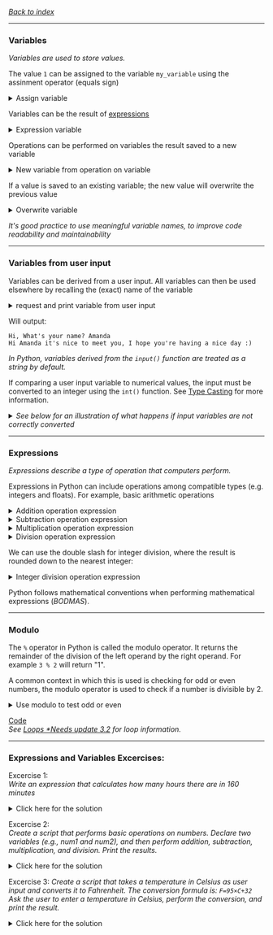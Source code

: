 *[Back to index](</readme.md>)*
___
### Variables
*Variables are used to store values.*  

The value `1` can be assigned to the variable `my_variable` using the assinment operator (equals sign)
<details><summary>Assign variable</summary>

```py
my_variable = 1
```
</details><p></p>

Variables can be the result of [expressions](#expressions)
<details><summary>Expression variable</summary>

```py
my_variable = 43 + 60 + 16 + 41
```
</details><p></p>

Operations can be performed on variables the result saved to a new variable
<details><summary>New variable from operation on variable</summary>

```py
# Use another variable to store the result of the operation between variable and value 
y = x / 60
```
</details><p></p>

If a value is saved to an existing variable; the new value will overwrite the previous value
  <details><summary>Overwrite variable</summary>
```py
my_variable = my_variable / 60
print(my_variable)
```
</details><p></p>

*It's good practice to use meaningful variable names, to improve code readability and maintainability*

___
### Variables from user input
Variables can be derived from a user input. All variables can then be used elsewhere by recalling the (exact) name of the variable
<details><summary>request and print variable from user input</summary>

```python
# Request User input
name = input("Hi, What's your name? ")

# Recall the variable
print ("Hi",name,"it's nice to meet you, I hope you're having a nice day :)")
```
[Code](<../XXCode Snips/1.3.1 Variables from user input.py>)
</details><p></p>

Will output:  
```
Hi, What's your name? Amanda
Hi Amanda it's nice to meet you, I hope you're having a nice day :)
```

*In Python, variables derived from the `input()` function are treated as a string by default.*  

If comparing a user input variable to numerical values, the input must be converted to an integer using the `int()` function. See [Type Casting](1.2%20Types.md#advanced-type-casting) for more information.  
 
<details><summary><i>See below for an illustration of what happens if input variables are not correctly converted</i></summary>

Script to return an answer depending on a user's input:  

**Incorrect:**
```python
age = input("Enter your age: ")

# Check age range
if age < 18:
    print("You are a minor.")
elif 18 <= age <= 65:
    print("You are an adult.")
else:
    print("You are a senior citizen.")
```
In this case, age is a string. When attempting to compare it with integers using  the `<=` operator, Python throws an error.

To fix this, `age` must be coverted to an integer:  
**Correct**  
```python
# Request user input and onvert to integer
age = int(input("Enter your age: "))

# Check age range
if age < 18:
    print("You are a minor.")
elif 18 <= age <= 65:
    print("You are an adult.")
else:
    print("You are a senior citizen.")
```

This ensures that age is treated as an integer, allowing numerical comparisons without raising a `TypeError`.  
[Code](<../XXCode Snips/1.3.2 Type Casting User Input.py>)
</details>

___
### Expressions  
*Expressions describe a type of operation that computers perform.*  

Expressions in Python can include operations among compatible types (e.g. integers and floats). For example, basic arithmetic operations  
<details><summary>Addition operation expression</summary>

`43 + 60 + 16 + 41`  
</details>

<details><summary>Subtraction operation expression</summary>
 
`50 - 60`  
</details>

<details><summary>Multiplication operation expression</summary>

`5 * 5`  
</details>

<details><summary>Division operation expression</summary>

`25 / 5`  
</details><p></p>

We can use the double slash for integer division, where the result is rounded down to the nearest integer:  
<details><summary>Integer division operation expression</summary>

`25 // 4`  
</details><p></p>

Python follows mathematical conventions when performing mathematical expressions (*BODMAS*).  

___
### Modulo  
The `%` operator in Python is called the modulo operator. It returns the remainder of the division of the left operand by the right operand. For example `3 % 2` will return "1".

A common context in which this is used is checking for odd or even numbers, the modulo operator is used to check if a number is divisible by 2.
<details><summary>Use modulo to test odd or even</summary>

```py
if number % 2 != 0: # Will return True if the number is odd
```
</details><p></p>

[Code](<../XXCode Snips/1.3.3 Even or Odd.py>)  
*See [Loops *Needs update 3.2](/x3%20Python%20Programming%20Fundamentals/x3.2%20Loops.md) for loop information.*  

___
### Expressions and Variables Excercises:  
Excercise 1:  
*Write an expression that calculates how many hours there are in 160 minutes*

<details><summary>Click here for the solution</summary>

```python
160/60

# Or 
160//60
```
</details><p></p>

Excercise 2:   
*Create a script that performs basic operations on numbers. Declare two variables (e.g., num1 and num2), and then perform addition, subtraction, multiplication, and division. Print the results.*

<details><summary>Click here for the solution</summary>

```python
#Define Numbers
num1 = 5
num2 = 3

## Perform Opertaions
sum_result = num1 + num2
subtract_result = num1 - num2
product_result = num1 * num2
division_result = num1 / num2

#Print results
print ("The numbers are: ", num1, " and ",num2)
print ("Sum is: ", sum_result)
print ("Difference is: ", subtract_result)
print ("Product is: ", product_result)
print ("Division is: ", division_result)
```
[Code](<../XXCode Snips/1.3.4 Numerical Operations.py>) 
</details><p></p>

Excercise 3: 
*Create a script that takes a temperature in Celsius as user input and converts it to Fahrenheit. The conversion formula is: `F=95×C+32`  
Ask the user to enter a temperature in Celsius, perform the conversion, and print the result.*  

<details><summary>Click here for the solution</summary>

```python
## Conversion from Celcius to Farenheit
degree_sign = u"\u00b0"
# Request input
temp = input ("What is the Celcius temperature that you would like to convert to farenheiht? ")

# Convert input temp to float
float_temp = float(temp)

# Convert the temp into farenheight
farenheit = (9/5) * float_temp + 32 

# Print the tempertaure in farenheight
print (temp, degree_sign, "C Is " ,farenheit ,degree_sign,"F")

```
[Code](<../XXCode Snips/1.3.5 Celcius to Farenheit.py>) 
</details>




